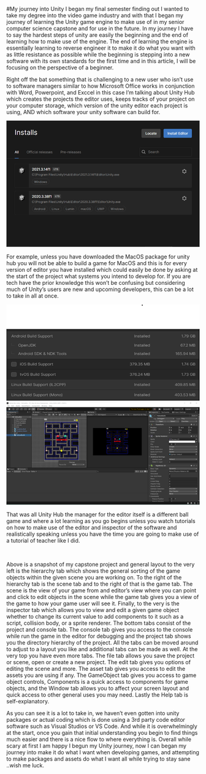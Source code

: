 #My journey into Unity
  I began my final semester finding out I wanted to take my degree into the video game industry and with that 
I began my journey of learning the Unity game engine to make use of in my senior computer science capstone and for use in the future. 
In my journey I have to say the hardest steps of unity are easily the beginning and the end of learning how to make use of the engine. 
The end of learning the engine is essentially learning to reverse engineer it to make it do what you want with as little resistance as possible 
while the beginning is stepping into a new software with its own standards for the first time and in this article, 
I will be focusing on the perspective of a beginner.

  Right off the bat something that is challenging to a new user who isn’t use to software managers similar to how Microsoft Office works
in conjunction with Word, Powerpoint, and Exccel in this case I’m talking about Unity Hub which creates the projects the editor uses, 
keeps tracks of your project on your computer storage,  which version of the unity editor each project is using, AND which software your unity software can build for. 

<img src="assets/Picture1.png" class="img-responsive" alt="">

  For example, unless you have downloaded the MacOS package for unity hub you will not be able to build a game for MacOS 
and this is for every version of editor you have installed which could easily be done by asking at the start of the project 
what systems you intend to develop for. If you are tech have the prior knowledge this won’t be confusing but considering much of
Unity’s users are new and upcoming developers, this can be a lot to take in all at once.

<img src="assets/Picture2.png" class="img-responsive" alt="">

<img src="assets/Picture3.png" class="img-responsive" alt="">

  That was all Unity Hub the manager for the editor itself is a different ball game and where a lot learning as you go begins unless
you watch tutorials on how to make use of the editor and inspector of the software and realistically speaking unless you have the 
time you are going to make use of a tutorial of teacher like I did.

<img src="assets/Picture4.png" class="img-responsive" alt="">

  Above is a snapshot of my capstone project and general layout to the very left is the hierarchy tab which shows the general sorting of the 
game objects within the given scene you are working on. To the right of the hierarchy tab is the scene tab and to the right of that is the game tab. 
The scene is the view of your game from and editor’s view where you can point and click to edit objects in the scene while the game tab gives you a 
view of the game to how your game user will see it. Finally, to the very is the inspector tab which allows you to view and edit a given game object 
whether to change its current value to add components to it such as a script, collision body, or a sprite renderer. The bottom tabs consist of the project 
and console tab. The console tab gives you access to the console while run the game in the editor for debugging and the project tab shows you the directory hierarchy
of the project. All the tabs can be moved around to adjust to a layout you like and additional tabs can be made as well. At the very top you have even more tabs.
The file tab allows you save the project or scene, open or create a new project. The edit tab gives you options of editing the scene and more.
The asset tab gives you access to edit the assets you are using if any. The GameObject tab gives you access to game object controls,
Components is a quick access to components for game objects, and the Window tab allows you to affect your screen layout and quick access
to other general uses you may need. Lastly the Help tab is self-explanatory.

  As you can see it is a lot to take in, we haven’t even gotten into unity packages or actual coding which is done using a 
3rd party code editor software such as Visual Studios or VS Code. And while it is overwhelmingly at the start, once you gain that initial understanding
you begin to find things much easier and there is a nice flow to where everything is. Overall while scary at first I am happy I begun my Unity journey,
now I can began my journey into make it do what I want when developing games, and attempting to make packages and assets do what I want all while trying to stay sane
..wish me luck.

